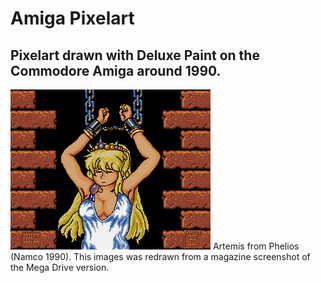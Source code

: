 # Amiga Pixelart

## Pixelart drawn with Deluxe Paint on the Commodore Amiga around 1990. 

<img src="Artemis.png" alt="Atemis" width="320"/>
Artemis from Phelios (Namco 1990). This images was redrawn from a magazine screenshot of the Mega Drive version.
